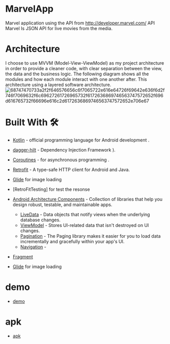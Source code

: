# MarvelApp
Marvel application using the API from http://developer.marvel.com/ API Marvel Is JSON API for live movies from the media. 
# Architecture
I choose to use MVVM (Model-View-ViewModel) as my project architecture in order to provide a cleaner code, with clear separation between the view, the data and the business logic.
The following diagram shows all the modules and how each module interact with one another after. This architecture using a layered software architecture.
![68747470733a2f2f646576656c6f7065722e616e64726f69642e636f6d2f746f7069632f6c69627261726965732f6172636869746563747572652f696d616765732f66696e616c2d6172636869746563747572652e706e67](https://user-images.githubusercontent.com/55722619/81968739-a8bec700-95d1-11ea-8682-48fe879c25ff.png)
# Built With 🛠
* [Kotlin](https://kotlinlang.org/) - official programming language for Android development .
* [dagger-hilt](https://dagger.dev/hilt/) - Dependency Injection Framework ).
* [Coroutines](https://kotlinlang.org/docs/reference/coroutines-overview.html) - for asynchronous programming .
* [Retrofit](https://square.github.io/retrofit/) - A type-safe HTTP client for Android and Java.
* [Glide](https://bumptech.github.io/glide/) for image loading

* [RetroFitTesting] for test the resonse
* [Android Architecture Components](https://developer.android.com/topic/libraries/architecture) - Collection of libraries that help you design robust, testable, and maintainable apps.
  - [LiveData](https://developer.android.com/topic/libraries/architecture/livedata) - Data objects that notify views when the underlying database changes.
  - [ViewModel](https://developer.android.com/topic/libraries/architecture/viewmodel) - Stores UI-related data that isn't destroyed on UI changes. 
  - [Pagination](https://codelabs.developers.google.com/codelabs/android-paging/#0) - The Paging library makes it easier for you to load data incrementally and gracefully within your app's UI.
  - [Navigation](https://developer.android.com/guide/navigation) - 


* [Fragment](https://developer.android.com/guide/components/fragments)
* [Glide](https://bumptech.github.io/glide/) for image loading


# demo
* [demo](https://drive.google.com/file/d/1TSypZpmfQPZ7lR7hXKESsdiY2X2mdmfb/view?usp=sharing) 
# apk 
* [apk](https://drive.google.com/file/d/1lt1vuDSTygj88jZqclDyH_dE1rfFRM6v/view)


